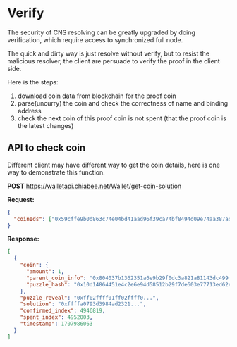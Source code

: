# Verify

The security of CNS resolving can be greatly upgraded by doing verification, which require access to synchronized full node. 

The quick and dirty way is just resolve without verify, but to resist the malicious resolver, the client are persuade to verify the proof in the client side.

Here is the steps:

1. download coin data from blockchain for the proof coin
2. parse(uncurry) the coin and check the correctness of name and binding address
3. check the next coin of this proof coin is not spent (that the proof coin is the latest changes)

## API to check coin

Different client may have different way to get the coin details, here is one way to demonstrate this function.

**POST** https://walletapi.chiabee.net/Wallet/get-coin-solution

**Request:**

```json
{
  "coinIds": ["0x59cffe9b0d863c74e04bd41aad96f39ca74bf8494d09e74aa387ad2dbc81086d"]
}
```

**Response:**

```json
[
  {
    "coin": {
      "amount": 1,
      "parent_coin_info": "0x804037b1362351a6e9b29f0dc3a821a81143dc499fd953a1b9573ed95fc4836e",
      "puzzle_hash": "0x10d14864451e4c2e6e94d58512b29f7de603e77713ed62e4b23f1b8af44f3b0d"
    },
    "puzzle_reveal": "0xff02ffff01ff02ffff0...",
    "solution": "0xffffa0793d3984ad2321...",
    "confirmed_index": 4946819,
    "spent_index": 4952003,
    "timestamp": 1707986063
  }
]
```
